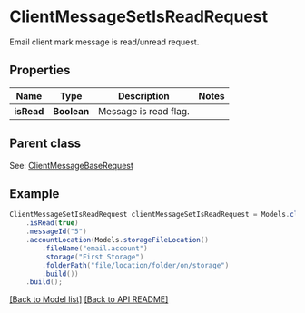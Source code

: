 # ClientMessageSetIsReadRequest

Email client mark message is read/unread request.             

## Properties
Name | Type | Description | Notes
------------ | ------------- | ------------- | -------------
**isRead** | **Boolean** | Message is read flag.              | 

## Parent class

See: [ClientMessageBaseRequest](ClientMessageBaseRequest.md)


## Example
```java
ClientMessageSetIsReadRequest clientMessageSetIsReadRequest = Models.clientMessageSetIsReadRequest()
    .isRead(true)
    .messageId("5")
    .accountLocation(Models.storageFileLocation()
        .fileName("email.account")
        .storage("First Storage")
        .folderPath("file/location/folder/on/storage")
        .build())
    .build();
```


[[Back to Model list]](Models.md) [[Back to API README]](README.md)
